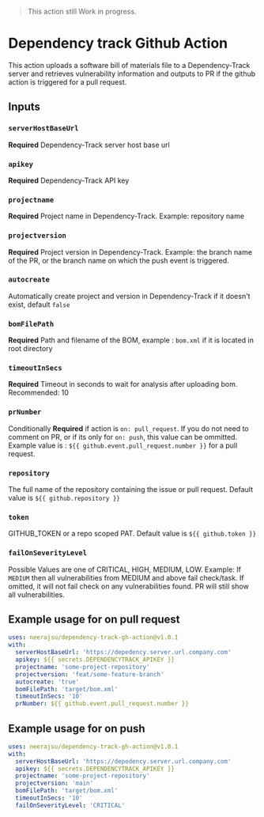 > This action still Work in progress.

# Dependency track Github Action

This action uploads a software bill of materials file to a Dependency-Track server and retrieves vulnerability information and outputs to PR if the github action is triggered for a pull request.

## Inputs

### `serverHostBaseUrl`

**Required** Dependency-Track server host base url

### `apikey`

**Required** Dependency-Track API key

### `projectname`

**Required** Project name in Dependency-Track. Example: repository name

### `projectversion`

**Required** Project version in Dependency-Track. Example: the branch name of the PR, or the branch name on which the push event is triggered.

### `autocreate`

Automatically create project and version in Dependency-Track if it doesn't exist, default `false`

### `bomFilePath`

**Required** Path and filename of the BOM, example : `bom.xml` if it is located in root directory

### `timeoutInSecs`

**Required** Timeout in seconds to wait for analysis after uploading bom. Recommended: 10

### `prNumber`

Conditionally **Required** if action is `on: pull_request`. If you do not need to comment on PR, or if its only for `on: push`, this value can be ommitted. Example value is : `${{ github.event.pull_request.number }}` for a pull request.

### `repository`

The full name of the repository containing the issue or pull request. Default value is `${{ github.repository }}`

### `token`

GITHUB_TOKEN or a repo scoped PAT. Default value is `${{ github.token }}`

### `failOnSeverityLevel`

Possible Values are one of CRITICAL, HIGH, MEDIUM, LOW. Example: If `MEDIUM` then all vulnerabilities from MEDIUM and above fail check/task. If omitted, it will not fail check on any vulnerabilities found. PR will still show all vulnerabilities.


## Example usage for on pull request

```yaml
uses: neerajsu/dependency-track-gh-action@v1.0.1
with:
  serverHostBaseUrl: 'https://depedency.server.url.company.com'
  apikey: ${{ secrets.DEPENDENCYTRACK_APIKEY }}
  projectname: 'some-project-repository'
  projectversion: 'feat/some-feature-branch'
  autocreate: 'true'
  bomFilePath: 'target/bom.xml'
  timeoutInSecs: '10'
  prNumber: ${{ github.event.pull_request.number }}
```

## Example usage for on push

```yaml
uses: neerajsu/dependency-track-gh-action@v1.0.1
with:
  serverHostBaseUrl: 'https://depedency.server.url.company.com'
  apikey: ${{ secrets.DEPENDENCYTRACK_APIKEY }}
  projectname: 'some-project-repository'
  projectversion: 'main'
  bomFilePath: 'target/bom.xml'
  timeoutInSecs: '10'
  failOnSeverityLevel: 'CRITICAL'
```
